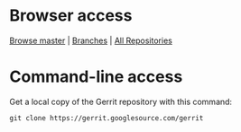 # Browser access #

[Browse master](https://gerrit.googlesource.com/gerrit/+/master/)
| [Branches](https://gerrit.googlesource.com/gerrit)
| [All Repositories](https://gerrit.googlesource.com/)

# Command-line access #

Get a local copy of the Gerrit repository with this command:

`git clone https://gerrit.googlesource.com/gerrit`